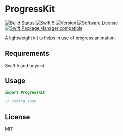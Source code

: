 # ProgressKit

[![Build Status](https://travis-ci.org/wellmart/progresskit.svg?branch=master)](https://travis-ci.org/wellmart/progresskit)
[![Swift 5](https://img.shields.io/badge/swift-5-blue.svg)](https://developer.apple.com/swift/)
![Version](https://img.shields.io/badge/version-0.1.0-blue)
[![Software License](https://img.shields.io/badge/license-MIT-blue.svg?style=flat)](LICENSE)
[![Swift Package Manager compatible](https://img.shields.io/badge/swift%20package%20manager-compatible-blue.svg)](https://github.com/apple/swift-package-manager)

A lightweight kit to helps in use of progress animation.

## Requirements

Swift 5 and beyond.

## Usage

```swift
import ProgressKit

// coming soon
```

## License

[MIT](https://choosealicense.com/licenses/mit/)
